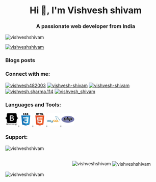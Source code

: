 <h1 align="center">Hi 👋, I'm Vishvesh shivam</h1>
<h3 align="center">A passionate web developer from India</h3>

<p align="left"> <img src="https://komarev.com/ghpvc/?username=vishveshshivam&label=Profile%20views&color=0e75b6&style=flat" alt="vishveshshivam" /> </p>

<p align="left"> <a href="https://github.com/ryo-ma/github-profile-trophy"><img src="https://github-profile-trophy.vercel.app/?username=vishveshshivam" alt="vishveshshivam" /></a> </p>

### Blogs posts
<!-- BLOG-POST-LIST:START -->
<!-- BLOG-POST-LIST:END -->

<h3 align="left">Connect with me:</h3>
<p align="left">
<a href="https://dev.to/vishvesh482003" target="blank"><img align="center" src="https://raw.githubusercontent.com/rahuldkjain/github-profile-readme-generator/master/src/images/icons/Social/devto.svg" alt="vishvesh482003" height="30" width="40" /></a>
<a href="https://linkedin.com/in/vishvesh-shivam" target="blank"><img align="center" src="https://raw.githubusercontent.com/rahuldkjain/github-profile-readme-generator/master/src/images/icons/Social/linked-in-alt.svg" alt="vishvesh-shivam" height="30" width="40" /></a>
<a href="https://stackoverflow.com/users/vishvesh-shivam" target="blank"><img align="center" src="https://raw.githubusercontent.com/rahuldkjain/github-profile-readme-generator/master/src/images/icons/Social/stack-overflow.svg" alt="vishvesh-shivam" height="30" width="40" /></a>
<a href="https://fb.com/vishvesh.sharma.114" target="blank"><img align="center" src="https://raw.githubusercontent.com/rahuldkjain/github-profile-readme-generator/master/src/images/icons/Social/facebook.svg" alt="vishvesh.sharma.114" height="30" width="40" /></a>
<a href="https://instagram.com/vishvesh_shivam" target="blank"><img align="center" src="https://raw.githubusercontent.com/rahuldkjain/github-profile-readme-generator/master/src/images/icons/Social/instagram.svg" alt="vishvesh_shivam" height="30" width="40" /></a>
</p>

<h3 align="left">Languages and Tools:</h3>
<p align="left"> <a href="https://getbootstrap.com" target="_blank" rel="noreferrer"> <img src="https://raw.githubusercontent.com/devicons/devicon/master/icons/bootstrap/bootstrap-plain-wordmark.svg" alt="bootstrap" width="40" height="40"/> </a> <a href="https://www.w3schools.com/css/" target="_blank" rel="noreferrer"> <img src="https://raw.githubusercontent.com/devicons/devicon/master/icons/css3/css3-original-wordmark.svg" alt="css3" width="40" height="40"/> </a> <a href="https://www.w3.org/html/" target="_blank" rel="noreferrer"> <img src="https://raw.githubusercontent.com/devicons/devicon/master/icons/html5/html5-original-wordmark.svg" alt="html5" width="40" height="40"/> </a> <a href="https://www.mysql.com/" target="_blank" rel="noreferrer"> <img src="https://raw.githubusercontent.com/devicons/devicon/master/icons/mysql/mysql-original-wordmark.svg" alt="mysql" width="40" height="40"/> </a> <a href="https://www.php.net" target="_blank" rel="noreferrer"> <img src="https://raw.githubusercontent.com/devicons/devicon/master/icons/php/php-original.svg" alt="php" width="40" height="40"/> </a> </p>

<h3 align="left">Support:</h3>
<p><a href="https://www.buymeacoffee.com/vishveshshivam"> <img align="left" src="https://cdn.buymeacoffee.com/buttons/v2/default-yellow.png" height="50" width="210" alt="vishveshshivam" /></a></p><br><br>

<p><img align="left" src="https://github-readme-stats.vercel.app/api/top-langs?username=vishveshshivam&show_icons=true&locale=en&layout=compact" alt="vishveshshivam" /></p>

<p>&nbsp;<img align="center" src="https://github-readme-stats.vercel.app/api?username=vishveshshivam&show_icons=true&locale=en" alt="vishveshshivam" /></p>

<p><img align="center" src="https://github-readme-streak-stats.herokuapp.com/?user=vishveshshivam&" alt="vishveshshivam" /></p>
